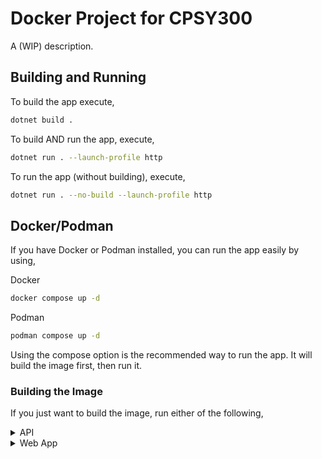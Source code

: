 # Docker Project for CPSY300

A (WIP) description.

## Building and Running

To build the app execute,

```sh
dotnet build .
```

To build AND run the app, execute,

```sh
dotnet run . --launch-profile http
```

To run the app (without building), execute,

```sh
dotnet run . --no-build --launch-profile http
```

## Docker/Podman

If you have Docker or Podman installed, you can run the app easily by using,

Docker

```sh
docker compose up -d
```

Podman

```sh
podman compose up -d
```

Using the compose option is the recommended way to
run the app. It will build the image first, then run it.

### Building the Image

If you just want to build the image, run either of the following,

<details>
<summary>API</summary>

Docker

```sh
docker build -f ./API/Dockerfile -t student-api
```

Podman

```sh
podman build -f ./API/Dockerfile -t student-api
```


</details>



<details>

<summary>Web App</summary>

Docker

```sh
docker build -f ./WebApp/Dockerfile -t student-api-webapp
```

Podman

```sh
podman build -f ./WebApp/Dockerfile -t student-api-webapp
```

</details>
